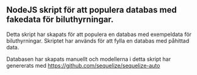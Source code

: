 ## NodeJS skript för att populera databas med fakedata för biluthyrningar.

Detta skript har skapats för att populera en databas med exempeldata för biluthyrningar.
Skriptet har används för att fylla en databas med påhittad data.

Databasen har skapats manuellt och modellerna i detta skript har genererats med
https://github.com/sequelize/sequelize-auto

